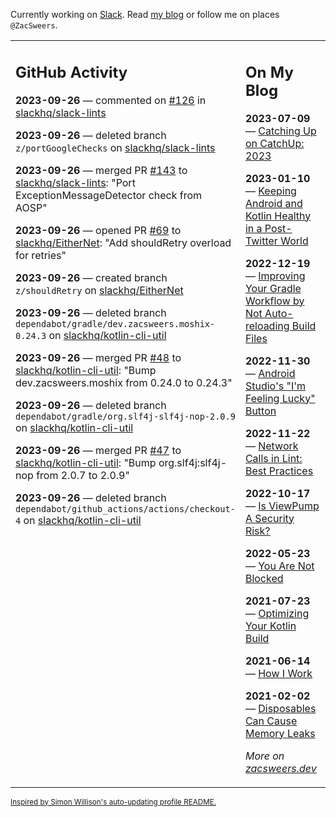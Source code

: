 Currently working on [Slack](https://slack.com/). Read [my blog](https://zacsweers.dev/) or follow me on places `@ZacSweers`.

<table><tr><td valign="top" width="60%">

## GitHub Activity
<!-- githubActivity starts -->
**2023-09-26** — commented on [#126](https://github.com/slackhq/slack-lints/pull/126#issuecomment-1736043581) in [slackhq/slack-lints](https://github.com/slackhq/slack-lints)

**2023-09-26** — deleted branch `z/portGoogleChecks` on [slackhq/slack-lints](https://github.com/slackhq/slack-lints)

**2023-09-26** — merged PR [#143](https://github.com/slackhq/slack-lints/pull/143) to [slackhq/slack-lints](https://github.com/slackhq/slack-lints): "Port ExceptionMessageDetector check from AOSP"

**2023-09-26** — opened PR [#69](https://github.com/slackhq/EitherNet/pull/69) to [slackhq/EitherNet](https://github.com/slackhq/EitherNet): "Add shouldRetry overload for retries"

**2023-09-26** — created branch `z/shouldRetry` on [slackhq/EitherNet](https://github.com/slackhq/EitherNet)

**2023-09-26** — deleted branch `dependabot/gradle/dev.zacsweers.moshix-0.24.3` on [slackhq/kotlin-cli-util](https://github.com/slackhq/kotlin-cli-util)

**2023-09-26** — merged PR [#48](https://github.com/slackhq/kotlin-cli-util/pull/48) to [slackhq/kotlin-cli-util](https://github.com/slackhq/kotlin-cli-util): "Bump dev.zacsweers.moshix from 0.24.0 to 0.24.3"

**2023-09-26** — deleted branch `dependabot/gradle/org.slf4j-slf4j-nop-2.0.9` on [slackhq/kotlin-cli-util](https://github.com/slackhq/kotlin-cli-util)

**2023-09-26** — merged PR [#47](https://github.com/slackhq/kotlin-cli-util/pull/47) to [slackhq/kotlin-cli-util](https://github.com/slackhq/kotlin-cli-util): "Bump org.slf4j:slf4j-nop from 2.0.7 to 2.0.9"

**2023-09-26** — deleted branch `dependabot/github_actions/actions/checkout-4` on [slackhq/kotlin-cli-util](https://github.com/slackhq/kotlin-cli-util)
<!-- githubActivity ends -->
</td><td valign="top" width="40%">

## On My Blog
<!-- blog starts -->
**2023-07-09** — [Catching Up on CatchUp: 2023](https://www.zacsweers.dev/catching-up-on-catchup-2023/)

**2023-01-10** — [Keeping Android and Kotlin Healthy in a Post-Twitter World](https://www.zacsweers.dev/keeping-android-healthy/)

**2022-12-19** — [Improving Your Gradle Workflow by Not Auto-reloading Build Files](https://www.zacsweers.dev/improving-your-workflow-by-not-auto-reloading-build-files/)

**2022-11-30** — [Android Studio's "I'm Feeling Lucky" Button](https://www.zacsweers.dev/android-studios-im-feeling-lucky-button/)

**2022-11-22** — [Network Calls in Lint: Best Practices](https://www.zacsweers.dev/network-calls-in-lint-best-practices/)

**2022-10-17** — [Is ViewPump A Security Risk?](https://www.zacsweers.dev/is-viewpump-a-security-risk/)

**2022-05-23** — [You Are Not Blocked](https://www.zacsweers.dev/you-are-not-blocked/)

**2021-07-23** — [Optimizing Your Kotlin Build](https://www.zacsweers.dev/optimizing-your-kotlin-build/)

**2021-06-14** — [How I Work](https://www.zacsweers.dev/how-i-work/)

**2021-02-02** — [Disposables Can Cause Memory Leaks](https://www.zacsweers.dev/disposables-can-cause-memory-leaks/)
<!-- blog ends -->
_More on [zacsweers.dev](https://zacsweers.dev/)_
</td></tr></table>

<sub><a href="https://simonwillison.net/2020/Jul/10/self-updating-profile-readme/">Inspired by Simon Willison's auto-updating profile README.</a></sub>